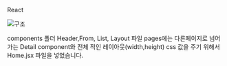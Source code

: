 React

![구조](https://user-images.githubusercontent.com/105795166/182828755-93eb2cbc-b2e5-4b06-a5d2-d41e5b40514b.png)

components 폴더 Header,From, List, Layout 파일
pages에는 다른페이지로 넘어가는 Detail component와 전체 적인 레이아웃(width,height) css 값을 주기 위해서 Home.jsx 파일을 넣었습니다.

